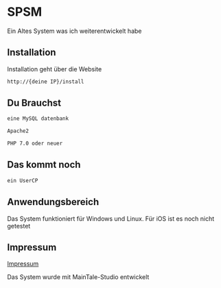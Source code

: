 # SPSM

Ein Altes System was ich weiterentwickelt habe

## Installation

Installation geht über die Website

```bash
http://{deine IP}/install
```

## Du Brauchst

```bash
eine MySQL datenbank

Apache2

PHP 7.0 oder neuer
```

## Das kommt noch
```bash
ein UserCP
```

## Anwendungsbereich 
Das System funktioniert für Windows und Linux. Für iOS ist es noch nicht getestet

## Impressum
[Impressum](https://luedeke.xyz/impressum.html)

Das System wurde mit MainTale-Studio entwickelt
